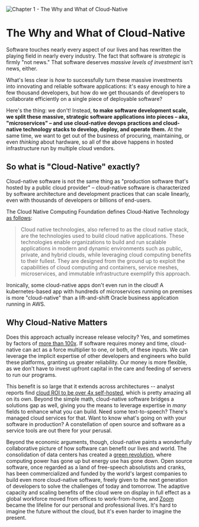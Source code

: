 ![Chapter 1 - The Why and What of Cloud-Native](./img/ch1_header.png)

# The Why and What of Cloud-Native

Software touches nearly every aspect of our lives and has rewritten the playing
field in nearly every industry. The fact that software is _strategic_ is firmly
"not news." That software deserves _massive levels of investment_ isn't news,
either.

What's less clear is _how_ to successfully turn these massive investments into
innovating and reliable software applications: it's easy enough to hire a few
thousand developers, but how do we get thousands of developers to collaborate
efficiently on a single piece of deployable software?

Here's the thing: we don't! Instead, **to make software development scale, we
split these massive, strategic software applications into pieces – aka,
"microservices" – and use cloud-native devops practices and cloud-native
technology stacks to develop, deploy, and operate them.** At the same time, we
want to get out of the business of procuring, maintaining, or even _thinking_
about hardware, so all of the above happens in hosted infrastructure run by
multiple cloud vendors.

## So what is "Cloud-Native" exactly?

Cloud-native software is not the same thing as "production software that's
hosted by a public cloud provider" – cloud-native software is characterized by
software architecture and development practices that can scale linearly, even
with thousands of developers or billions of end-users.

The Cloud Native Computing Foundation defines Cloud-Native Technology [as
follows](https://glossary.cncf.io/cloud_native_tech/#what-it-is):

> Cloud native technologies, also referred to as the cloud native stack, are
> the technologies used to build cloud native applications. These technologies
> enable organizations to build and run scalable applications in modern and
> dynamic environments such as public, private, and hybrid clouds, while
> leveraging cloud computing benefits to their fullest. They are designed from
> the ground up to exploit the capabilities of cloud computing and containers,
> service meshes, microservices, and immutable infrastructure exemplify this
> approach.

Ironically, some cloud-native apps don't even run in the cloud! A
kubernetes-based app with hundreds of microservices running on premises is more
"cloud-native" than a lift-and-shift Oracle business application running in
AWS.

## Why Cloud-Native Matters

Does this approach actually increase release velocity? Yes, and sometimes by
factors of
[more than 100x](https://www.infoq.com/presentations/microservices-financial-times/).
If software requires money and time, cloud-native can act as a force multiplier
to one, or both, of these inputs. We can leverage the implicit expertise of
other developers and engineers who build these platforms, granting us greater
reliability. Our money is more flexible, as we don't have to invest upfront
capital in the care and feeding of servers to run our programs.

This benefit is so large that it extends across architectures -- analyst reports
find [cloud ROI to be over 4x
self-hosted](https://nucleusresearch.com/wp-content/uploads/2020/11/u176-Cloud-delivers-4.01-times-the-ROI-as-on-premises.pdf),
which is pretty amazing all on its own. Beyond the simple math, cloud-native
software bridges a solutions gap as well, giving you the means to leverage
expertise in _many_ fields to enhance what you can build. Need some
text-to-speech? There's managed cloud services for that. Want to know what's
going on with your software in production? A constellation of open source and
software as a service tools are out there for your perusal.

Beyond the economic arguments, though, cloud-native paints a wonderfully
collaborative picture of how software can benefit our lives and world. The
consolidation of data centers has created a [green
revolution](https://www.nytimes.com/2020/02/27/technology/cloud-computing-energy-usage.html),
where computing power has gone up but energy use has gone down. Open source
software, once regarded as a land of free-speech absolutists and cranks, has
been commercialized and funded by the world's largest companies to build even
more cloud-native software, freely given to the next generation of developers
to solve the challenges of today and tomorrow. The adaptive capacity and
scaling benefits of the cloud were on display in full effect as a global
workforce moved from offices to work-from-home, and
[Zoom](https://www.zoom.com) became the lifeline for our personal and
professional lives. It's hard to imagine the future without the cloud, but it's
even harder to imagine the present.
